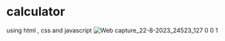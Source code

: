 # calculator
using html , css and javascript
![Web capture_22-8-2023_24523_127 0 0 1](https://github.com/saikrisnaa/calculator/assets/110288186/ff1c8879-341b-4adb-a8c6-0899bc9177c8)
